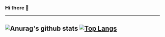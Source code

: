 ### Hi there 👋

<!--
**ybeliaev/ybeliaev** is a ✨ _special_ ✨ repository because its `README.md` (this file) appears on your GitHub profile.

Here are some ideas to get you started:

- 🔭 I’m currently working on ...
- 🌱 I’m currently learning ...
- 👯 I’m looking to collaborate on ...
- 🤔 I’m looking for help with ...
- 💬 Ask me about ...
- 📫 How to reach me: ...
- 😄 Pronouns: ...
- ⚡ Fun fact: ...
-->
---
![Anurag's github stats](https://github-readme-stats.vercel.app/api?username=ybeliaev&show_icons=true&layout=compact)
[![Top Langs](https://github-readme-stats.vercel.app/api/top-langs/?username=ybeliaev&layout=compact)](https://github.com/anuraghazra/github-readme-stats)
---






